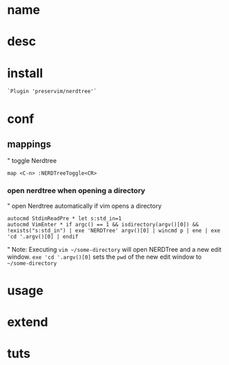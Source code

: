 # name

# desc

# install

    `Plugin 'preservim/nerdtree'`

# conf

## mappings

" toggle Nerdtree

    map <C-n> :NERDTreeToggle<CR>

### open nerdtree when opening a directory

" open Nerdtree automatically if vim opens a directory

    autocmd StdinReadPre * let s:std_in=1
    autocmd VimEnter * if argc() == 1 && isdirectory(argv()[0]) && !exists("s:std_in") | exe 'NERDTree' argv()[0] | wincmd p | ene | exe 'cd '.argv()[0] | endif

" Note: Executing `vim ~/some-directory` will open NERDTree and a new edit window. `exe 'cd '.argv()[0]` sets the `pwd` of the new edit window to `~/some-directory`









# usage

# extend

# tuts



